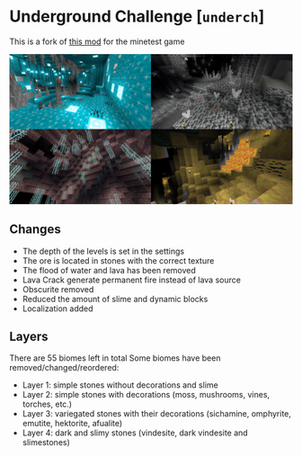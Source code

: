 # Underground Challenge [`underch`]

This is a fork of [this mod](https://gitlab.com/h2mm/underch) for the minetest game

![Preview](./screenshot.png)

## Changes

* The depth of the levels is set in the settings
* The ore is located in stones with the correct texture
* The flood of water and lava has been removed
* Lava Crack generate permanent fire instead of lava source
* Obscurite removed
* Reduced the amount of slime and dynamic blocks
* Localization added

## Layers

There are 55 biomes left in total
Some biomes have been removed/changed/reordered:
* Layer 1: simple stones without decorations and slime
* Layer 2: simple stones with decorations (moss, mushrooms, vines, torches, etc.)
* Layer 3: variegated stones with their decorations (sichamine, omphyrite, emutite, hektorite, afualite)
* Layer 4: dark and slimy stones (vindesite, dark vindesite and slimestones)
